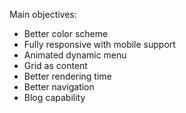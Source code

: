 Main objectives:
* Better color scheme
* Fully responsive with mobile support
* Animated dynamic menu
* Grid as content
* Better rendering time
* Better navigation
* Blog capability
